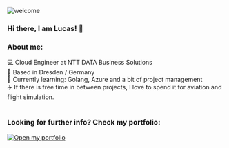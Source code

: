 ![welcome](https://github.com/aehliglucas/aehliglucas/blob/main/github_hello.gif)

### Hi there, I am Lucas! 👋

### About me:

💻 Cloud Engineer at NTT DATA Business Solutions<br />
📌 Based in Dresden / Germany<br />
🌱 Currently learning: Golang, Azure and a bit of project management<br />
✈️ If there is free time in between projects, I love to spend it for aviation and flight simulation.<br><br>

### Looking for further info? Check my portfolio:
<a href="https://www.youtube.com/watch?v=dQw4w9WgXcQ">
  <img src="https://img.shields.io/badge/This%20way---%3E-blue?style=for-the-badge" alt="Open my portfolio">
</a>
